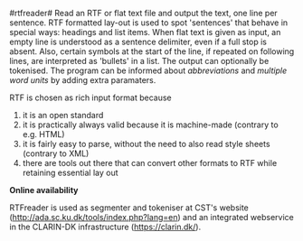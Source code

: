 #rtfreader#
Read an RTF or flat text file and output the text, one line per sentence.
RTF formatted lay-out is used to spot 'sentences' that behave in special ways: headings and list items.
When flat text is given as input, an empty line is understood as a sentence delimiter, even if a full stop is absent. Also, certain symbols at the start of the line, if repeated on following lines, are interpreted as 'bullets' in a list.
The output can optionally be tokenised. 
The program can be informed about *abbreviations* and *multiple word units* by adding extra paramaters.

RTF is chosen as rich input format because

1. it is an open standard
2. it is practically always valid because it is machine-made (contrary to e.g. HTML)
3. it is fairly easy to parse, without the need to also read style sheets (contrary to XML)
4. there are tools out there that can convert other formats to RTF while retaining essential lay out

**Online availability**

RTFreader is used as segmenter and tokeniser at CST's website
(http://ada.sc.ku.dk/tools/index.php?lang=en)
and an integrated webservice in the CLARIN-DK infrastructure
(https://clarin.dk/).
